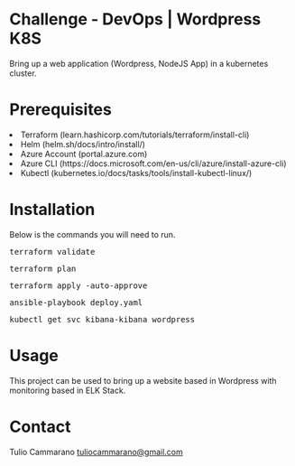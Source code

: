 # Challenge - DevOps | Wordpress K8S
Bring up a web application (Wordpress, NodeJS App) in a kubernetes cluster.

# Prerequisites
<li>Terraform (learn.hashicorp.com/tutorials/terraform/install-cli)</li>
<li>Helm (helm.sh/docs/intro/install/)</li>
<li>Azure Account (portal.azure.com)</li>
<li>Azure CLI (https://docs.microsoft.com/en-us/cli/azure/install-azure-cli)</li>
<li>Kubectl (kubernetes.io/docs/tasks/tools/install-kubectl-linux/)</li>

# Installation
Below is the commands you will need to run.

<pre>terraform validate</pre>

<pre>terraform plan</pre>

<pre>terraform apply -auto-approve</pre>

<pre>ansible-playbook deploy.yaml</pre>

<pre>kubectl get svc kibana-kibana wordpress</pre>

# Usage
This project can be used to bring up a website based in Wordpress with monitoring based in ELK Stack.

# Contact

Tulio Cammarano tuliocammarano@gmail.com